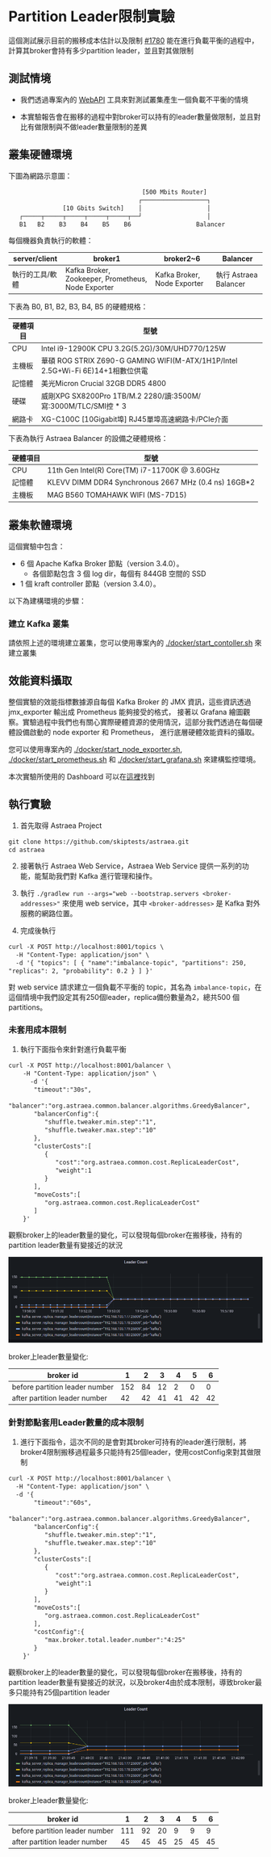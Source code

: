 # Partition Leader限制實驗

這個測試展示目前的搬移成本估計以及限制 [#1780](https://github.com/skiptests/astraea/pull/1780)
能在進行負載平衡的過程中，計算其broker會持有多少partition leader，並且對其做限制

## 測試情境

* 我們透過專案內的 [WebAPI](https://github.com/skiptests/astraea/blob/7596f590ae0f0ec370a6e257c10cc2aeb5fb5bf4/docs/web_server/web_api_topics_chinese.md#%E5%BB%BA%E7%AB%8B-topic) 工具來對測試叢集產生一個負載不平衡的情境

* 本實驗報告會在搬移的過程中對broker可以持有的leader數量做限制，並且對比有做限制與不做leader數量限制的差異



## 叢集硬體環境

下圖為網路示意圖：

```
                                     [500 Mbits Router]
                                    ┌──────────────────┐
               [10 Gbits Switch]    │                  │
   ┌─────┬─────┬─────┬─────┬─────┬──┘                  │
   B1   B2    B3    B4    B5    B6                  Balancer
```

每個機器負責執行的軟體：

| server/client   | broker1                                            | broker2~6                   | Balancer              |
| --------------- | -------------------------------------------------- | --------------------------- | --------------------- |
| 執行的工具/軟體 | Kafka Broker, Zookeeper, Prometheus, Node Exporter | Kafka Broker, Node Exporter | 執行 Astraea Balancer |

下表為 B0, B1, B2, B3, B4, B5 的硬體規格：

| 硬體項目 | 型號                                                         |
| -------- | ------------------------------------------------------------ |
| CPU      | Intel i9-12900K CPU 3.2G(5.2G)/30M/UHD770/125W               |
| 主機板   | 華碩 ROG STRIX Z690-G GAMING WIFI(M-ATX/1H1P/Intel 2.5G+Wi-Fi 6E)14+1相數位供電 |
| 記憶體   | 美光Micron Crucial 32GB DDR5 4800                            |
| 硬碟     | 威剛XPG SX8200Pro 1TB/M.2 2280/讀:3500M/寫:3000M/TLC/SMI控 * 3 |
| 網路卡   | XG-C100C [10Gigabit埠] RJ45單埠高速網路卡/PCIe介面           |

下表為執行 Astraea Balancer 的設備之硬體規格：

| 硬體項目 | 型號                                                 |
| -------- | ---------------------------------------------------- |
| CPU      | 11th Gen Intel(R) Core(TM) i7-11700K @ 3.60GHz       |
| 記憶體   | KLEVV DIMM DDR4 Synchronous 2667 MHz (0.4 ns) 16GB*2 |
| 主機板   | MAG B560 TOMAHAWK WIFI (MS-7D15)                     |

## 叢集軟體環境

這個實驗中包含：

* 6 個 Apache Kafka Broker 節點（version 3.4.0）。
  * 各個節點包含 3 個 log dir，每個有 844GB 空間的 SSD
* 1 個 kraft controller 節點（version 3.4.0）。

以下為建構環境的步驟：

### 建立 Kafka 叢集

請依照上述的環境建立叢集，您可以使用專案內的 
[./docker/start_contoller.sh](https://github.com/skiptests/astraea/blob/main/docs/run_kafka_broker.md#broker-with-kraft) 來建立叢集

## 效能資料攝取

整個實驗的效能指標數據源自每個 Kafka Broker 的 JMX 資訊，這些資訊透過 jmx_exporter 輸出成 Prometheus 能夠接受的格式，
接著以 Grafana 繪圖觀察。實驗過程中我們也有關心實際硬體資源的使用情況，這部分我們透過在每個硬體設備啟動的 node exporter 和 Prometheus，
進行底層硬體效能資料的攝取。

您可以使用專案內的 
[./docker/start_node_exporter.sh](https://github.com/skiptests/astraea/blob/7596f590ae0f0ec370a6e257c10cc2aeb5fb5bf4/docs/run_node_exporter.md),
[./docker/start_prometheus.sh](https://github.com/skiptests/astraea/blob/7596f590ae0f0ec370a6e257c10cc2aeb5fb5bf4/docs/run_prometheus.md) 和
[./docker/start_grafana.sh](https://github.com/skiptests/astraea/blob/7596f590ae0f0ec370a6e257c10cc2aeb5fb5bf4/docs/run_grafana.md) 來建構監控環境。

本次實驗所使用的 Dashboard 可以在[這裡](resources/experiment_1_grafana-1663659783116.json)找到

## 執行實驗

1. 首先取得 Astraea Project

```script
git clone https://github.com/skiptests/astraea.git
cd astraea
```

2. 接著執行 Astraea Web Service，Astraea Web Service 提供一系列的功能，能幫助我們對 Kafka 進行管理和操作。

3. 執行 `./gradlew run --args="web --bootstrap.servers <broker-addresses>"` 來使用 web service，其中 `<broker-addresses>` 是
   Kafka 對外服務的網路位置。

4. 完成後執行 

```shell
curl -X POST http://localhost:8001/topics \
  -H "Content-Type: application/json" \
  -d '{ "topics": [ { "name":"imbalance-topic", "partitions": 250, "replicas": 2, "probability": 0.2 } ] }'
```

對 web service 請求建立一個負載不平衡的 topic，其名為 `imbalance-topic`，在這個情境中我們設定其有250個leader，replica備份數量為2，總共500 個 partitions。 



### 未套用成本限制

1. 執行下面指令來針對進行負載平衡

```shell
curl -X POST http://localhost:8001/balancer \
    -H "Content-Type: application/json" \
      -d '{
       "timeout":"30s",
       "balancer":"org.astraea.common.balancer.algorithms.GreedyBalancer",
       "balancerConfig":{
          "shuffle.tweaker.min.step":"1",
          "shuffle.tweaker.max.step":"10"
       },
       "clusterCosts":[
          {
             "cost":"org.astraea.common.cost.ReplicaLeaderCost",
             "weight":1
          }
       ],
       "moveCosts":[
          "org.astraea.common.cost.ReplicaLeaderCost"
       ]
    }'
```



觀察broker上的leader數量的變化，可以發現每個broker在搬移後，持有的partition leader數量有變接近的狀況

![](resources/experiment_replicaLeader_1.png)



broker上leader數量變化:

| broker id                      | 1    | 2    | 3    | 4    | 5    | 6    |
| ------------------------------ | ---- | ---- | ---- | ---- | ---- | ---- |
| before partition leader number | 152  | 84   | 12   | 2    | 0    | 0    |
| after partition leader number  | 42   | 42   | 41   | 41   | 42   | 42   |



### 針對節點套用Leader數量的成本限制



1. 進行下面指令，這次不同的是會對其broker可持有的leader進行限制，將broker4限制搬移過程最多只能持有25個leader，使用costConfig來對其做限制

```shell
curl -X POST http://localhost:8001/balancer \
  -H "Content-Type: application/json" \
  -d '{
       "timeout":"60s",
       "balancer":"org.astraea.common.balancer.algorithms.GreedyBalancer",
       "balancerConfig":{
          "shuffle.tweaker.min.step":"1",
          "shuffle.tweaker.max.step":"10"
       },
       "clusterCosts":[
          {
             "cost":"org.astraea.common.cost.ReplicaLeaderCost",
             "weight":1
          }
       ],
       "moveCosts":[
          "org.astraea.common.cost.ReplicaLeaderCost"
       ],
       "costConfig":{
          "max.broker.total.leader.number":"4:25"
       }
    }'
```



觀察broker上的leader數量的變化，可以發現每個broker在搬移後，持有的partition leader數量有變接近的狀況，以及broker4由於成本限制，導致broker最多只能持有25個partition leader

![](resources/experiment_replicaLeader_2.png)



broker上leader數量變化:

| broker id                      | 1    | 2    | 3    | 4    | 5    | 6    |
| ------------------------------ | ---- | ---- | ---- | ---- | ---- | ---- |
| before partition leader number | 111  | 92   | 20   | 9    | 9    | 9    |
| after partition leader number  | 45   | 45   | 45   | 25   | 45   | 45   |

### 
